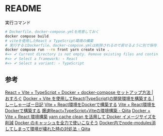 # README

実行コマンド

```bash
# Dockerfile、docker-compose.ymlを用意しておく
docker compose build
# viteを使用したReact x TypeScript環境の構築
# 実行するとDockerfile、docker-compose.ymlは削除されるので戻せるように別で保存しておくのがおすすめかも
docker compose run --rm front yarn create vite .
#=> ✔ Current directory is not empty. Remove existing files and continue? … yes
#=> ✔ Select a framework: › React
#=> ✔ Select a variant: › TypeScript
```

## 参考

[React + Vite + TypeScript + Docker + docker-compose セットアップ方法 | おすろぐ](https://osu-log.com/archives/379)
[Docker + Vite を使用してReact(TypeScript)の開発環境を構築する | しーしゃーぱー日記](https://koya-tech.com/docker-vite-dev-env/)
[Vite + React環境をDockerで構築する](https://zenn.dev/sg4k0/articles/1da799501d2018)
[Vite + React環境をDockerで構築する](https://zenn.dev/sg4k0/articles/1da799501d2018)
[爆速React+TypeScript+Viteの環境構築 - Qiita](https://qiita.com/mitsu_kuma/items/c2decbf1dafa35f0c144)
[Docker + Vite + React 環境構築](https://zenn.dev/kyosuke_14/scraps/0aa3dfaef5458d)
[yarn cache clean を活用して Docker イメージサイズを削減](https://zenn.dev/elm200/articles/7cfa842a113fb6)
[Docker のキャッシュを全力で使いこなそう](https://zenn.dev/kou64yama/articles/powerful-docker-build-cache)
[Docker内でnode-modules消してしまって環境が壊れた時の対処法 - Qiita](https://qiita.com/kaino5454/items/16658449683d4c33df0e)
